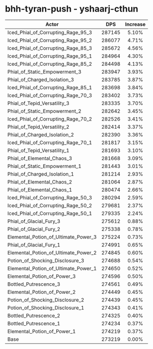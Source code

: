 # bhh-tyran-push - yshaarj-cthun
| Actor | DPS | Increase |
|---|:---:|:---:|
|Iced_Phial_of_Corrupting_Rage_95_3|287145|5.10%|
|Iced_Phial_of_Corrupting_Rage_95_2|286077|4.71%|
|Iced_Phial_of_Corrupting_Rage_85_3|285672|4.56%|
|Iced_Phial_of_Corrupting_Rage_95_1|284964|4.30%|
|Iced_Phial_of_Corrupting_Rage_85_2|284498|4.13%|
|Phial_of_Static_Empowerment_3|283947|3.93%|
|Phial_of_Charged_Isolation_3|283785|3.87%|
|Iced_Phial_of_Corrupting_Rage_85_1|283698|3.84%|
|Iced_Phial_of_Corrupting_Rage_70_3|283402|3.73%|
|Phial_of_Tepid_Versatility_3|283335|3.70%|
|Phial_of_Static_Empowerment_2|282642|3.45%|
|Iced_Phial_of_Corrupting_Rage_70_2|282526|3.41%|
|Phial_of_Tepid_Versatility_2|282414|3.37%|
|Phial_of_Charged_Isolation_2|282390|3.36%|
|Iced_Phial_of_Corrupting_Rage_70_1|281817|3.15%|
|Phial_of_Tepid_Versatility_1|281693|3.10%|
|Phial_of_Elemental_Chaos_3|281668|3.09%|
|Phial_of_Static_Empowerment_1|281443|3.01%|
|Phial_of_Charged_Isolation_1|281214|2.93%|
|Phial_of_Elemental_Chaos_2|281064|2.87%|
|Phial_of_Elemental_Chaos_1|280474|2.66%|
|Iced_Phial_of_Corrupting_Rage_50_3|280294|2.59%|
|Iced_Phial_of_Corrupting_Rage_50_2|279681|2.37%|
|Iced_Phial_of_Corrupting_Rage_50_1|279335|2.24%|
|Phial_of_Glacial_Fury_3|275612|0.88%|
|Phial_of_Glacial_Fury_2|275338|0.78%|
|Elemental_Potion_of_Ultimate_Power_3|275224|0.73%|
|Phial_of_Glacial_Fury_1|274991|0.65%|
|Elemental_Potion_of_Ultimate_Power_2|274845|0.60%|
|Potion_of_Shocking_Disclosure_3|274688|0.54%|
|Elemental_Potion_of_Ultimate_Power_1|274650|0.52%|
|Elemental_Potion_of_Power_3|274596|0.50%|
|Bottled_Putrescence_3|274561|0.49%|
|Elemental_Potion_of_Power_2|274449|0.45%|
|Potion_of_Shocking_Disclosure_2|274439|0.45%|
|Potion_of_Shocking_Disclosure_1|274343|0.41%|
|Bottled_Putrescence_2|274325|0.40%|
|Bottled_Putrescence_1|274234|0.37%|
|Elemental_Potion_of_Power_1|274219|0.37%|
|Base|273219|0.00%|
